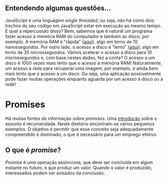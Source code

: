 ## Entendendo algumas questões...

JavaScript é uma linguagem _single threaded_, ou seja, não há como dois trechos do seu código em JavaScript estar em execução ao mesmo tempo. E qual a repercussão disso? Bem, sabemos que é natural um programa fazer acesso à memória RAM do computador e também ao disco, por exemplo. A memória RAM é "rápida" ([aqui](https://www.google.com.br/search?q=time+to+access+ram&oq=time+to+access+ram&aqs=chrome..69i57.3744j0j7&sourceid=chrome&ie=UTF-8)), algo em torno de 10 nanossegundos. Por outro lado, o acesso a disco é "lento" ([aqui](https://www.computerhope.com/issues/ch001396.htm)), algo em torno de 35 microssegundos. Vamos acelerar o acesso a disco para 10 microssegundos e, com base nestes dados, fez a conta? O acesso a um disco é 1000 vezes mais lento que o acesso à memória RAM! Naturalmente, um acesso à rede para recuperar uma imagem, por exemplo, é ainda bem mais lento que o acesso a um disco. Ou seja, uma aplicação possivelmente pode fazer muitas operações enquanto aguarda por um acesso à disco ou à rede!

# Promises

Há muitas fontes de informação sobre _promises_. 
Uma [introdução](https://developers.google.com/web/fundamentals/primers/promises)
sobre o assunto é recomendada. Neste diretório encontram-se vários
pequenos exemplos. O objetivo é permitir que esse conceito seja
adequadamente compreendido e dominado, o que é necessário para um emprego efetivo. 

## O que é _promise_?

_Promise_ é uma operação assíncrona, que deve ser concluída em algum instante no futuro, e que produz um valor. Quando o valor é produzido, interessados podem ser avisados da conclusão. 
